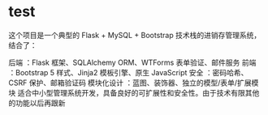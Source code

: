 # test
这个项目是一个典型的 Flask + MySQL + Bootstrap 技术栈的进销存管理系统，结合了：

后端 ：Flask 框架、SQLAlchemy ORM、WTForms 表单验证、邮件服务
前端 ：Bootstrap 5 样式、Jinja2 模板引擎、原生 JavaScript
安全 ：密码哈希、CSRF 保护、邮箱验证码
模块化设计 ：蓝图、装饰器、独立的模型/表单/扩展模块
适合中小型管理系统开发，具备良好的可扩展性和安全性。由于技术有限其他的功能以后再跟新